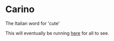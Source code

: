 # Carino
The Italian word for 'cute'

This will eventually be running [here](https://carino.breydan.dev) for all to see.
